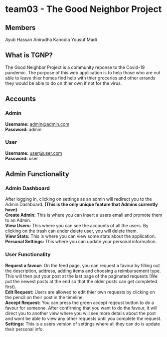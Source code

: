 # team03 - The Good Neighbor Project #

## Members ##
Ayub Hassan
Anirudha Kanodia
Yousuf Madi

## What is TGNP? ##
  The Good Neighbor Project is a community reponse to the Covid-19 pandemic. The purpose of this web application is to help those who are not able to leave thier homes find help with thier groceries and other errands they would be able to do on thier own if not for the virus.

## Accounts ##
  
  ### Admin ###
  __Username:__ admin@admin.com <br/>
  __Password:__ admin
  ### User ###
  __Username:__ user@user.com <br/>
  __Password:__ user


## Admin Functionality ##
  ### Admin Dashboard ###
  After logging in, clicking on settings as an admin will redirect you to the Admin Dashboard. __(This is the only unique feature that Admins currently have)__ <br/>
    __Create Admin:__ This is where you can insert a users email and promote them to an Admin.<br/>
    __View Users:__ This where you can see the accounts of all the users. By clicking on the trash can under delete user, you will delete them.<br/>
    __View Stats:__ This is where you can view some stats about the application.<br/>
    __Personal Settings:__ This where you can update your personal information.<br/>
    
  ### User Functionality ###
   __Request a favour:__ On the feed page, you can request a favour by filling out the description, address, adding items and choosing a reimbursement type. This                            will then put your post at the last page of the paginated requests (We put the newest posts at the end so that the older posts can get                              completed first).<br/>
   __Edit Request:__ Users are allowed to edit thier own requests by clicking on the pencil on their post in the timeline.<br/>
   __Accept Request:__ You can press the green accept reqeust button to do a favour for someone. After confirming that you want to do the favour, it will direct you                        to another view where you will see more details about the post and wont be able to view any other requests until you complete the request.<br/>
   __Settings:__ This is a users version of settings where all they can do is update their personal info.
 
